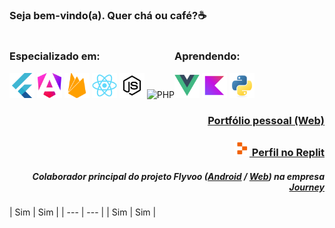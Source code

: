 <h3> Seja bem-vindo(a). Quer chá ou café?☕</h3>

<div >
  <img align="left" src="https://github-readme-stats.vercel.app/api/top-langs/?username=oculosdanilo&layout=compact&bg_color=7F60BE&title_color=E9E7EF&text_color=E9E7EF&hide_border=true&locale=pt-br" width="400px"  alt=""/>

  <div style="display: flex; flex-direction: row;">
    <div align="top">
      <h3>Especializado em:</h3>
      <div>
        <img alt="Flutter" height="40" width="40" src="https://raw.githubusercontent.com/devicons/devicon/master/icons/flutter/flutter-original.svg" />
        <img alt="Angular" height="40" width="40" src="https://raw.githubusercontent.com/devicons/devicon/master/icons/angular/angular-original.svg" />
        <img alt="Firebase" height="40" width="40" src="https://raw.githubusercontent.com/devicons/devicon/master/icons/firebase/firebase-plain.svg">
        <img alt="React" height="40" width="40" src="https://raw.githubusercontent.com/devicons/devicon/master/icons/react/react-original.svg" />
        <img alt="Node.js" height="40" width="40" src="https://raw.githubusercontent.com/vorillaz/devicons/master/!SVG/nodejs_small.svg" />
       <img alt="PHP" height="40" width="40" src="https://cdn.jsdelivr.net/gh/devicons/devicon/icons/php/php-original.svg" />
      </div>
    </div>

<div>
  <h3>Aprendendo:</h3>
  <img alt="Vue" height="40" width="40" src="https://github.com/devicons/devicon/raw/master/icons/vuejs/vuejs-original.svg" />
  <img alt="Kotlin" height="40" width="40" src="https://github.com/devicons/devicon/raw/master/icons/kotlin/kotlin-original.svg" />
  <img alt="Python" height="40" width="40" src="https://github.com/devicons/devicon/raw/master/icons/python/python-original.svg" />
</div>
  </div>
</div>

<div>
  <div align="right">
    <h3><a href="https://etec199-danilolima.xp3.biz/" target="_blank">Portfólio pessoal (Web)</a></h3>
    <h3><a href="https://replit.com/@oculosdanilo" target="_blank"><img alt="Replit" src="./replit.png" width="25">&nbsp;Perfil no Replit</a></h3>
    <h5>Colaborador principal do projeto Flyvoo (<a href="https://github.com/journey-etecct/flyvoo-app">Android</a> / <a href="https://github.com/journey-etecct/flyvoo-web">Web</a>) na empresa <a href="https://github.com/journey-etecct">Journey</a></h5>
  </div>

  <div>
    | Sim | Sim |
    | --- | --- |
    | Sim | Sim |
  </div>
</div>



<!--
**oculosdanilo/oculosdanilo** is a ✨ _special_ ✨ repository because its `README.md` (this file) appears on your GitHub profile.

Here are some ideas to get you started:

- 🔭 I’m currently working on ...
- 🌱 I’m currently learning ...
- 👯 I’m looking to collaborate on ...
- 🤔 I’m looking for help with ...
- 💬 Ask me about ...
- 📫 How to reach me: ...
- 😄 Pronouns: ...
- ⚡ Fun fact: ...
-->
